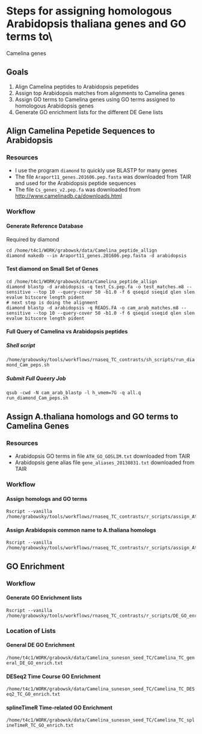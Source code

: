 # Steps for assigning homologous Arabidopsis thaliana genes and GO terms to\
Camelina genes
## Goals
1) Align Camelina peptides to Arabidopsis pepetides
2) Assign top Arabidopsis matches from alignments to Camelina genes
3) Assign GO terms to Camelina genes using GO terms assigned to homologous
Arabidopsis genes
4) Generate GO enrichment lists for the different DE Gene lists
## Align Camelina Pepetide Sequences to Arabidopsis
### Resources
* I use the program `diamond` to quickly use BLASTP for many genes
* The file `Araport11_genes.201606.pep.fasta` was downloaded from TAIR and used
for the Arabidopsis peptide sequences
* The file `Cs_genes_v2.pep.fa` was downloaded from http://www.camelinadb.ca/downloads.html
### Workflow
#### Generate Reference Database
Required by diamond
```
cd /home/t4c1/WORK/grabowsk/data/Camelina_peptide_allign
diamond makedb --in Araport11_genes.201606.pep.fasta -d arabidopsis
```
#### Test diamond on Small Set of Genes
```
cd /home/t4c1/WORK/grabowsk/data/Camelina_peptide_allign
diamond blastp -d arabidopsis -q test_Cs.pep.fa -o test_matches.m8 --sensitive --top 10 --query-cover 50 -b1.0 -f 6 qseqid sseqid qlen slen evalue bitscore length pident
# next step is doing the alignment
diamond blastp -d arabidopsis -q READS.FA -o cam_arab_matches.m8 --sensitive --top 10 --query-cover 50 -b1.0 -f 6 qseqid sseqid qlen slen evalue bitscore length pident
```
#### Full Query of Camelina vs Arabidopsis peptides
##### Shell script
`/home/grabowsky/tools/workflows/rnaseq_TC_contrasts/sh_scripts/run_diamond_Cam_peps.sh`
##### Submit Full Queery Job
```
qsub -cwd -N cam_arab_blastp -l h_vmem=7G -q all.q run_diamond_Cam_peps.sh
```
## Assign A.thaliana homologs and GO terms to Camelina Genes
### Resources
* Arabidopsis GO terms in file `ATH_GO_GOSLIM.txt` downloaded from TAIR
* Arabidopsis gene alias file `gene_aliases_20130831.txt` downloaded from TAIR
### Workflow
#### Assign homologs and GO terms
```
Rscript --vanilla /home/grabowsky/tools/workflows/rnaseq_TC_contrasts/r_scripts/assign_At_homologs_and_GO.r
```
#### Assign Arabidopsis common name to A.thaliana homologs
```
Rscript --vanilla /home/grabowsky/tools/workflows/rnaseq_TC_contrasts/r_scripts/assign_At_common_name.r
```
## GO Enrichment
### Workflow
#### Generate GO Enrichment lists
```
Rscript --vanilla /home/grabowsky/tools/workflows/rnaseq_TC_contrasts/r_scripts/DE_GO_enrichment.r
```
### Location of Lists
#### General DE GO Enrichment
`/home/t4c1/WORK/grabowsk/data/Camelina_suneson_seed_TC/Camelina_TC_general_DE_GO_enrich.txt`
#### DESeq2 Time Course GO Enrichment
`/home/t4c1/WORK/grabowsk/data/Camelina_suneson_seed_TC/Camelina_TC_DESeq2_TC_GO_enrich.txt`
#### splineTimeR Time-related GO Enrichment
`/home/t4c1/WORK/grabowsk/data/Camelina_suneson_seed_TC/Camelina_TC_splineTimeR_TC_GO_enrich.txt`

